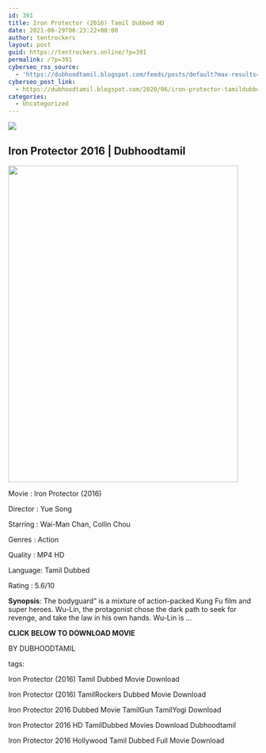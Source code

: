 ```yaml
---
id: 391
title: Iron Protector (2016) Tamil Dubbed HD
date: 2021-08-29T06:23:22+00:00
author: tentrockers
layout: post
guid: https://tentrockers.online/?p=391
permalink: /?p=391
cyberseo_rss_source:
  - 'https://dubhoodtamil.blogspot.com/feeds/posts/default?max-results=150&start-index=151'
cyberseo_post_link:
  - https://dubhoodtamil.blogspot.com/2020/06/iron-protector-tamildubbed-hd.html
categories:
  - Uncategorized
---
```

<div class="media_block">
  <img src="https://1.bp.blogspot.com/-PTNYybeJOeg/XvtDNve_62I/AAAAAAAABi0/Me60y1Ir9pQSv_X_IRM887sr50gFinpGACNcBGAsYHQ/s72-c/361bce3ab8a5e55c3c8db5f6b1b2846f-01%2B%25281%2529.jpeg" class="media_thumbnail" />
</div>

<div dir="ltr" trbidi="on" readability="26.018181818182">
  <h2>
    <span>Iron Protector 2016 | Dubhoodtamil</span>
  </h2>
  
  <div class="separator">
    <a href="https://1.bp.blogspot.com/-PTNYybeJOeg/XvtDNve_62I/AAAAAAAABi0/Me60y1Ir9pQSv_X_IRM887sr50gFinpGACNcBGAsYHQ/s1600/361bce3ab8a5e55c3c8db5f6b1b2846f-01%2B%25281%2529.jpeg" imageanchor="1"><img loading="lazy" border="0" data-original-height="1307" data-original-width="949" height="640" src="https://1.bp.blogspot.com/-PTNYybeJOeg/XvtDNve_62I/AAAAAAAABi0/Me60y1Ir9pQSv_X_IRM887sr50gFinpGACNcBGAsYHQ/s640/361bce3ab8a5e55c3c8db5f6b1b2846f-01%2B%25281%2529.jpeg" width="464" /></a>
  </div>
  
  <p>
    <span>Movie<span> </span>:<span> </span>Iron Protector (2016)</span>
  </p>
  
  <p>
    <span>Director<span> </span>:<span> </span>Yue Song</span>
  </p>
  
  <p>
    <span>Starring<span> </span>:<span> </span>Wai-Man Chan, Collin Chou</span>
  </p>
  
  <p>
    <span>Genres<span> </span>:<span> </span>Action</span>
  </p>
  
  <p>
    <span>Quality<span> </span>:<span> </span>MP4 HD</span>
  </p>
  
  <p>
    <span>Language:<span> </span>Tamil Dubbed</span>
  </p>
  
  <p>
    <span>Rating<span> </span>:<span> </span>5.6/10</span>
  </p>
  
  <p>
    <span><b>Synopsis</b>: The bodyguard&#8221; is a mixture of action-packed Kung Fu film and super heroes. Wu-Lin, the protagonist chose the dark path to seek for revenge, and take the law in his own hands. Wu-Lin is &#8230;</span>
  </p>
  
  <p>
    <span><b>CLICK BELOW TO DOWNLOAD MOVIE</b></span>
  </p>
  
  <p>
    <span>BY DUBHOODTAMIL</span>
  </p>
  
  <p>
    <span>tags:</span>
  </p>
  
  <p>
    <span>Iron Protector (2016) Tamil Dubbed Movie Download</span>
  </p>
  
  <p>
    <span>Iron Protector (2016) TamilRockers Dubbed Movie Download</span>
  </p>
  
  <p>
    <span>Iron Protector 2016 Dubbed Movie TamilGun TamilYogi Download</span>
  </p>
  
  <p>
    <span>Iron Protector 2016 HD TamilDubbed Movies Download Dubhoodtamil</span>
  </p>
  
  <p>
    <span>Iron Protector 2016 Hollywood Tamil Dubbed Full Movie Download</span>
  </p></p>
</div>